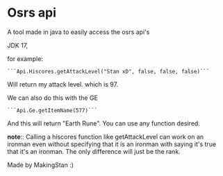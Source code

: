 # **Osrs api**
A tool made in java to easily access the osrs api's

JDK 17, 

for example:

    ```Api.Hiscores.getAttackLevel("Stan xD", false, false, false)```
Will return my attack level. which is 97.

We can also do this with the GE

    ```Api.Ge.getItemName(577)```
And this will return "Earth Rune".
You can use any function desired.


**note**::
Calling a hiscores function like getAttackLevel can work on an ironman even without specifying that it is an 
ironman with saying it's true that it's an ironman. 
The only difference will just be the rank.

Made by MakingStan :)
